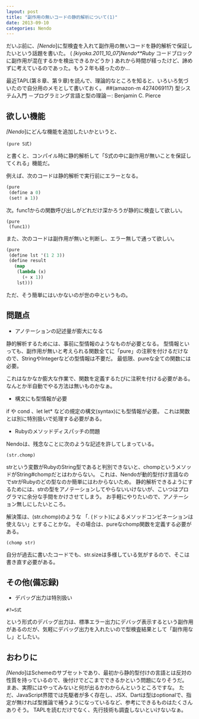 ```yaml
---
layout: post
title: "副作用の無いコードの静的解析について(1)"
date: 2013-09-10
categories: Nendo
---
```


だいぶ前に、*[Nendo*]に型検査を入れて副作用の無いコードを静的解析で保証したいという話題を書いた。
 ( *[kiyoka.2011_10_07*]*Nendo**Ruby* コードブロックに副作用が混在するかを検出できるかどうか )
あれから時間が経ったけど、諦めずに考えているのであった。もう２年も経ったのか…

最近TAPL(第８章、第９章)を読んで、理論的なところを知ると、いろいろ気づいたので自分用のメモとして書いておく。
 ##(amazon-m 4274069117)  型システム入門 －プログラミング言語と型の理論－: Benjamin C. Pierce

## 欲しい機能
*[Nendo*]にどんな機能を追加したいかというと、
```
(pure S式)
```
と書くと、コンパイル時に静的解析して「S式の中に副作用が無いことを保証してくれる」機能だ。

例えば、次のコードは静的解析で実行前にエラーとなる。
```lisp
(pure
 (define a 0)
 (set! a 1))
```

次。func1からの関数呼び出しがどれだけ深かろうが静的に検査して欲しい。
```
(pure
 (func1))
```

また、次のコードは副作用が無いと判断し、エラー無しで通って欲しい。
```lisp
(pure
 (define lst '(1 2 3))
 (define result
   (map
    (lambda (x)
      (+ x 1))
    lst)))
```

ただ、そう簡単にはいかないのが世の中というもの。

## 問題点

- アノテーションの記述量が膨大になる

静的解析するためには、事前に型情報のようなものが必要となる。
型情報といっても、副作用が無いと考えられる関数全てに「pure」の注釈を付けるだけなので、StringやIntegerなどの型情報は不要だ。
最低限、pureな全ての関数には必要。

これはなかなか膨大な作業で、関数を定義するたびに注釈を付ける必要がある。
なんとか半自動でやる方法は無いものかなぁ。

- 構文にも型情報が必要

if や cond 、let let* などの規定の構文(syntax)にも型情報が必要。
これは関数とは別に特別扱いで処理する必要がある。

- Rubyのメソッドディスパッチの問題

Nendoは、残念なことに次のような記述を許してしまっている。
```
(str.chomp)
```

strという変数がRubyのString型であると判別できないと、chompというメソッドがString#chompだとはわからない。
これは、Nendoが動的型付け言語なのでstrがRubyのどの型なのか簡単にはわからないため。
静的解析できるようにするためには、strの型をアノテーションしてやらないいけないが、こいつはプログラマに余分な手間をかけさせてしまう。
お手軽にやりたいので、アノテーション無しにしたいところ。

解決策は、(str.chomp)のような 「. (ドット)によるメソッドコンビネーションは使えない」とすることかな。
その場合は、pureなchomp関数を定義する必要がある。
```
(chomp str)
```

自分が過去に書いたコードでも、str.sizeは多様している気がするので、そこは書き直す必要がある。

## その他(備忘録)

- デバッグ出力は特別扱い
```
#?=S式
```
という形式のデバッグ出力は、標準エラー出力にデバッグ表示するという副作用があるのだが、気軽にデバッグ出力を入れたいので型検査結果として「副作用なし」としたい。

## おわりに

*[Nendo*]はSchemeのサブセットであり、最初から静的型付けの言語とは反対の性質を持っているので、後付けでどこまでできるかという問題になりそうだ。
まあ、実際にはやってみないと何が出るかわからんというところですな。
ただ、JavaScript界隈では先駆者が多く存在し、JSX、Dartは型はoptionalで、指定が無ければ型推論で補うようになっているなど、参考にできるものはたくさんありそう。
TAPLを読むだけでなく、先行技術も調査しないといけないなぁ。
